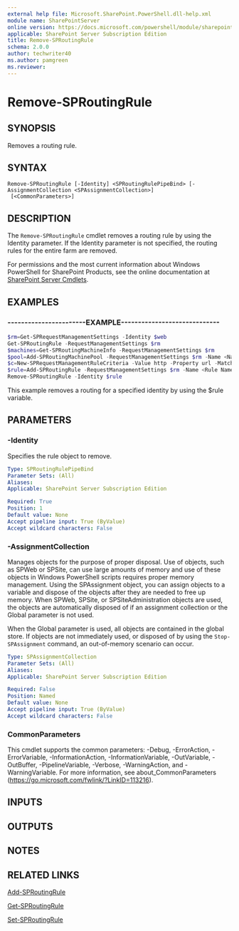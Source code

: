 ```yaml
---
external help file: Microsoft.SharePoint.PowerShell.dll-help.xml
module name: SharePointServer
online version: https://docs.microsoft.com/powershell/module/sharepoint-server/remove-sproutingrule
applicable: SharePoint Server Subscription Edition
title: Remove-SPRoutingRule
schema: 2.0.0
author: techwriter40
ms.author: pamgreen
ms.reviewer: 
---
```


# Remove-SPRoutingRule

## SYNOPSIS
Removes a routing rule.


## SYNTAX

```
Remove-SPRoutingRule [-Identity] <SPRoutingRulePipeBind> [-AssignmentCollection <SPAssignmentCollection>]
 [<CommonParameters>]
```

## DESCRIPTION
The `Remove-SPRoutingRule` cmdlet removes a routing rule by using the Identity parameter.
If the Identity parameter is not specified, the routing rules for the entire farm are removed.

For permissions and the most current information about Windows PowerShell for SharePoint Products, see the online documentation at [SharePoint Server Cmdlets](https://docs.microsoft.com/powershell/sharepoint/sharepoint-server/sharepoint-server-cmdlets).


## EXAMPLES

### -----------------------EXAMPLE-----------------------------
```powershell
$rm=Get-SPRequestManagementSettings -Identity $web
Get-SPRoutingRule -RequestManagementSettings $rm
$machines=Get-SPRoutingMachineInfo -RequestManagementSettings $rm
$pool=Add-SPRoutingMachinePool -RequestManagementSettings $rm -Name <Name of Pool> -MachineTargets $machines
$c=New-SPRequestManagementRuleCriteria -Value http -Property url -MatchType startswith -CaseSensitive $false
$rule=Add-SPRoutingRule -RequestManagementSettings $rm -Name <Rule Name> -Criteria $c -MachinePool $pool
Remove-SPRoutingRule -Identity $rule
```

This example removes a routing for a specified identity by using the $rule variable.


## PARAMETERS

### -Identity
Specifies the rule object to remove.

```yaml
Type: SPRoutingRulePipeBind
Parameter Sets: (All)
Aliases: 
Applicable: SharePoint Server Subscription Edition

Required: True
Position: 1
Default value: None
Accept pipeline input: True (ByValue)
Accept wildcard characters: False
```

### -AssignmentCollection
Manages objects for the purpose of proper disposal.
Use of objects, such as SPWeb or SPSite, can use large amounts of memory and use of these objects in Windows PowerShell scripts requires proper memory management.
Using the SPAssignment object, you can assign objects to a variable and dispose of the objects after they are needed to free up memory.
When SPWeb, SPSite, or SPSiteAdministration objects are used, the objects are automatically disposed of if an assignment collection or the Global parameter is not used.

When the Global parameter is used, all objects are contained in the global store.
If objects are not immediately used, or disposed of by using the `Stop-SPAssignment` command, an out-of-memory scenario can occur.

```yaml
Type: SPAssignmentCollection
Parameter Sets: (All)
Aliases: 
Applicable: SharePoint Server Subscription Edition

Required: False
Position: Named
Default value: None
Accept pipeline input: True (ByValue)
Accept wildcard characters: False
```

### CommonParameters
This cmdlet supports the common parameters: -Debug, -ErrorAction, -ErrorVariable, -InformationAction, -InformationVariable, -OutVariable, -OutBuffer, -PipelineVariable, -Verbose, -WarningAction, and -WarningVariable. For more information, see about_CommonParameters (https://go.microsoft.com/fwlink/?LinkID=113216).

## INPUTS

## OUTPUTS

## NOTES

## RELATED LINKS

[Add-SPRoutingRule](Add-SPRoutingRule.md)

[Get-SPRoutingRule](Get-SPRoutingRule.md)

[Set-SPRoutingRule](Set-SPRoutingRule.md)
